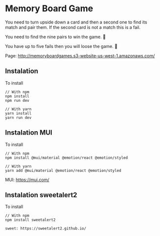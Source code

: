 # Memory Board Game
You need to turn upside down a card and then a second one to find its match and pair them. If the second card is not a match this is a fail. 

You need to find the nine pairs to win the game. 🥳

You have up to five fails then you will loose the game. 😬

Page: http://memoryboardgames.s3-website-us-west-1.amazonaws.com/


## Instalation
To install
```
// With npm
npm install 
npm run dev

// With yarn
yarn install 
yarn run dev
```
## Instalation MUI
To install
```
// With npm
npm install @mui/material @emotion/react @emotion/styled

// With yarn
yarn add @mui/material @emotion/react @emotion/styled
```
MUI: https://mui.com/

## Instalation sweetalert2
To install
```
// With npm
npm install sweetalert2

sweet: https://sweetalert2.github.io/
